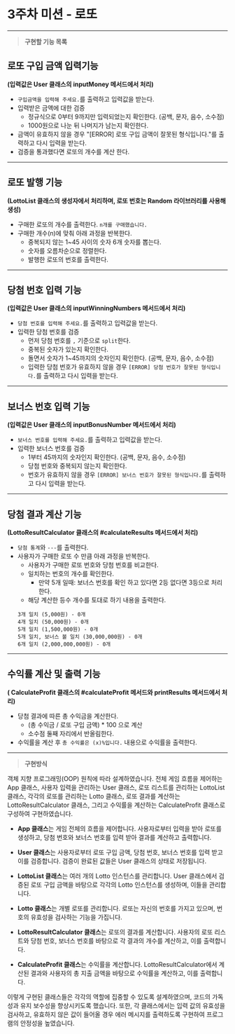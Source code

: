 # 3주차 미션 - 로또

<hr/>

> **구현할 기능 목록**

## 로또 구입 금액 입력기능

**(입력값은 User 클래스의 inputMoney 메서드에서 처리)**

- `구입금액을 입력해 주세요.`를 출력하고 입력값을 받는다.
- 입력받은 금액에 대한 검증
  - 정규식으로 0부터 9까지만 입력되었는지 확인한다. (공백, 문자, 음수, 소수점)
  - 1000원으로 나눈 뒤 나머지가 남는지 확인한다.
- 금액이 유효하지 않을 경우 "[ERROR] 로또 구입 금액이 잘못된 형식입니다."를 출력하고 다시 입력을 받는다.
- 검증을 통과했다면 로또의 개수를 계산 한다.

---

## 로또 발행 기능

**(LottoList 클래스의 생성자에서 처리하며, 로또 번호는 Random 라이브러리를 사용해 생성)**

- 구매한 로또의 개수를 출력한다. `n개를 구매했습니다.`
- 구매한 개수(n)에 맞춰 아래 과정을 반복한다.
  - 중복되지 않는 1~45 사이의 숫자 6개 숫자를 뽑는다.
  - 숫자를 오름차순으로 정렬한다.
  - 발행한 로또의 번호를 출력한다.

---

## 당첨 번호 입력 기능

**(입력값은 User 클래스의 inputWinningNumbers 메서드에서 처리)**

- `당첨 번호를 입력해 주세요.`를 출력하고 입력값을 받는다.
- 입력한 당첨 번호를 검증
  - 먼저 당첨 번호를 `,` 기준으로 `split`한다.
  - 중복된 숫자가 있는지 확인한다.
  - 돌면서 숫자가 1~45까지의 숫자인지 확인한다. (공백, 문자, 음수, 소수점)
  - 입력한 당첨 번호가 유효하지 않을 경우 `[ERROR] 당첨 번호가 잘못된 형식입니다.`를 출력하고 다시 입력을 받는다.

---

## 보너스 번호 입력 기능

**(입력값은 User 클래스의 inputBonusNumber 메서드에서 처리)**

- `보너스 번호를 입력해 주세요.`를 출력하고 입력값을 받는다.
- 입력한 보너스 번호를 검증
  - 1부터 45까지의 숫자인지 확인한다. (공백, 문자, 음수, 소수점)
  - 당첨 번호와 중복되지 않는지 확인한다.
  - 번호가 유효하지 않을 경우 `[ERROR] 보너스 번호가 잘못된 형식입니다.`를 출력하고 다시 입력을 받는다.

---

## 당첨 결과 계산 기능

**(LottoResultCalculator 클래스의 #calculateResults 메서드에서 처리)**

- `당첨 통계`와 `---`를 출력한다.
- 사용자가 구매한 로또 수 만큼 아래 과정을 반복한다.
  - 사용자가 구매한 로또 번호와 당첨 번호를 비교한다.
  - 일치하는 번호의 개수를 확인한다.
    - 만약 5개 일때: 보너스 번호를 확인 하고 있다면 2등 없다면 3등으로 처리한다.
  - 해당 계산한 등수 개수를 토대로 하기 내용을 출력한다.
  ```
  3개 일치 (5,000원) - 0개
  4개 일치 (50,000원) - 0개
  5개 일치 (1,500,000원) - 0개
  5개 일치, 보너스 볼 일치 (30,000,000원) - 0개
  6개 일치 (2,000,000,000원) - 0개
  ```

---

## 수익률 계산 및 출력 기능

**( CalculateProfit 클래스의 #calculateProfit 메서드와 printResults 메서드에서 처리)**

- 당첨 결과에 따른 총 수익금을 계산한다.
  - (총 수익금 / 로또 구입 금액) \* 100 으로 계산
  - 소수점 둘째 자리에서 반올림한다.
- 수익률을 계산 후 `총 수익률은 (x)%입니다.` 내용으로 수익률을 출력한다.

---

> **구현방식**

객체 지향 프로그래밍(OOP) 원칙에 따라 설계하였습니다. 전체 게임 흐름을 제어하는 App 클래스, 사용자 입력을 관리하는 User 클래스, 로또 리스트를 관리하는 LottoList 클래스, 각각의 로또를 관리하는 Lotto 클래스, 로또 결과를 계산하는 LottoResultCalculator 클래스, 그리고 수익률을 계산하는 CalculateProfit 클래스로 구성하여 구현하였습니다.

- **App 클래스**는 게임 전체의 흐름을 제어합니다. 사용자로부터 입력을 받아 로또를 생성하고, 당첨 번호와 보너스 번호를 입력 받아 결과를 계산하고 출력합니다.

- **User 클래스**는 사용자로부터 로또 구입 금액, 당첨 번호, 보너스 번호를 입력 받고 이를 검증합니다. 검증이 완료된 값들은 User 클래스의 상태로 저장됩니다.

- **LottoList 클래스**는 여러 개의 Lotto 인스턴스를 관리합니다. User 클래스에서 검증된 로또 구입 금액을 바탕으로 각각의 Lotto 인스턴스를 생성하며, 이들을 관리합니다.

- **Lotto 클래스**는 개별 로또를 관리합니다. 로또는 자신의 번호를 가지고 있으며, 번호의 유효성을 검사하는 기능을 가집니다.

- **LottoResultCalculator 클래스**는 로또의 결과를 계산합니다. 사용자의 로또 리스트와 당첨 번호, 보너스 번호를 바탕으로 각 결과의 개수를 계산하고, 이를 출력합니다.

- **CalculateProfit 클래스**는 수익률을 계산합니다. LottoResultCalculator에서 계산된 결과와 사용자의 총 지출 금액을 바탕으로 수익률을 계산하고, 이를 출력합니다.

이렇게 구현된 클래스들은 각각의 역할에 집중할 수 있도록 설계하였으며, 코드의 가독성과 유지 보수성을 향상시키도록 했습니다. 또한, 각 클래스에서는 입력 값의 유효성을 검사하고, 유효하지 않은 값이 들어올 경우 에러 메시지를 출력하도록 구현하여 프로그램의 안정성을 높였습니다.
